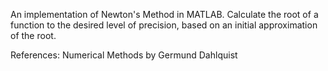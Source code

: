 An implementation of Newton's Method in MATLAB. Calculate the root of a function to the desired level of precision, based on an initial approximation of the root.

References: Numerical Methods by Germund Dahlquist
